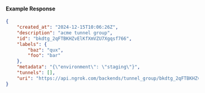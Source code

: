 <!-- Code generated for API Clients. DO NOT EDIT. -->

#### Example Response

```json
{
	"created_at": "2024-12-15T10:06:26Z",
	"description": "acme tunnel group",
	"id": "bkdtg_2qFTBKHZvElKfXmVZU7Xgqsf766",
	"labels": {
		"baz": "qux",
		"foo": "bar"
	},
	"metadata": "{\"environment\": \"staging\"}",
	"tunnels": [],
	"uri": "https://api.ngrok.com/backends/tunnel_group/bkdtg_2qFTBKHZvElKfXmVZU7Xgqsf766"
}
```
